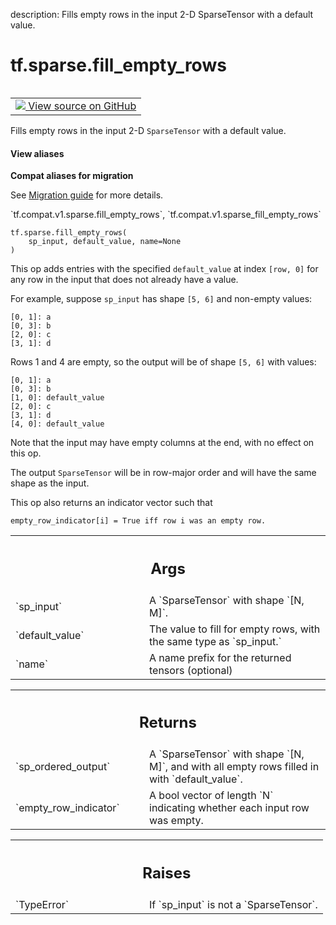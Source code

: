 description: Fills empty rows in the input 2-D SparseTensor with a default value.

<div itemscope itemtype="http://developers.google.com/ReferenceObject">
<meta itemprop="name" content="tf.sparse.fill_empty_rows" />
<meta itemprop="path" content="Stable" />
</div>

# tf.sparse.fill_empty_rows

<!-- Insert buttons and diff -->

<table class="tfo-notebook-buttons tfo-api nocontent" align="left">
<td>
  <a target="_blank" href="https://github.com/tensorflow/tensorflow/blob/r2.3/tensorflow/python/ops/sparse_ops.py#L1983-L2047">
    <img src="https://www.tensorflow.org/images/GitHub-Mark-32px.png" />
    View source on GitHub
  </a>
</td>
</table>



Fills empty rows in the input 2-D `SparseTensor` with a default value.

<section class="expandable">
  <h4 class="showalways">View aliases</h4>
  <p>
<b>Compat aliases for migration</b>
<p>See
<a href="https://www.tensorflow.org/guide/migrate">Migration guide</a> for
more details.</p>
<p>`tf.compat.v1.sparse.fill_empty_rows`, `tf.compat.v1.sparse_fill_empty_rows`</p>
</p>
</section>

<pre class="devsite-click-to-copy prettyprint lang-py tfo-signature-link">
<code>tf.sparse.fill_empty_rows(
    sp_input, default_value, name=None
)
</code></pre>



<!-- Placeholder for "Used in" -->

This op adds entries with the specified `default_value` at index
`[row, 0]` for any row in the input that does not already have a value.

For example, suppose `sp_input` has shape `[5, 6]` and non-empty values:

    [0, 1]: a
    [0, 3]: b
    [2, 0]: c
    [3, 1]: d

Rows 1 and 4 are empty, so the output will be of shape `[5, 6]` with values:

    [0, 1]: a
    [0, 3]: b
    [1, 0]: default_value
    [2, 0]: c
    [3, 1]: d
    [4, 0]: default_value

Note that the input may have empty columns at the end, with no effect on
this op.

The output `SparseTensor` will be in row-major order and will have the
same shape as the input.

This op also returns an indicator vector such that

    empty_row_indicator[i] = True iff row i was an empty row.

<!-- Tabular view -->
 <table class="responsive fixed orange">
<colgroup><col width="214px"><col></colgroup>
<tr><th colspan="2"><h2 class="add-link">Args</h2></th></tr>

<tr>
<td>
`sp_input`
</td>
<td>
A `SparseTensor` with shape `[N, M]`.
</td>
</tr><tr>
<td>
`default_value`
</td>
<td>
The value to fill for empty rows, with the same type as
`sp_input.`
</td>
</tr><tr>
<td>
`name`
</td>
<td>
A name prefix for the returned tensors (optional)
</td>
</tr>
</table>



<!-- Tabular view -->
 <table class="responsive fixed orange">
<colgroup><col width="214px"><col></colgroup>
<tr><th colspan="2"><h2 class="add-link">Returns</h2></th></tr>

<tr>
<td>
`sp_ordered_output`
</td>
<td>
A `SparseTensor` with shape `[N, M]`, and with all empty
rows filled in with `default_value`.
</td>
</tr><tr>
<td>
`empty_row_indicator`
</td>
<td>
A bool vector of length `N` indicating whether each
input row was empty.
</td>
</tr>
</table>



<!-- Tabular view -->
 <table class="responsive fixed orange">
<colgroup><col width="214px"><col></colgroup>
<tr><th colspan="2"><h2 class="add-link">Raises</h2></th></tr>

<tr>
<td>
`TypeError`
</td>
<td>
If `sp_input` is not a `SparseTensor`.
</td>
</tr>
</table>

